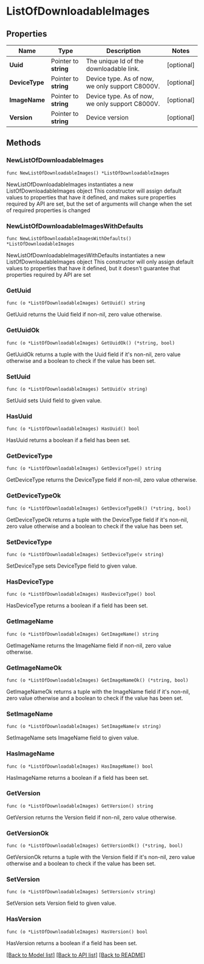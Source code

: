 # ListOfDownloadableImages

## Properties

Name | Type | Description | Notes
------------ | ------------- | ------------- | -------------
**Uuid** | Pointer to **string** | The unique Id of the downloadable link. | [optional] 
**DeviceType** | Pointer to **string** | Device type. As of now, we only support C8000V. | [optional] 
**ImageName** | Pointer to **string** | Device type. As of now, we only support C8000V. | [optional] 
**Version** | Pointer to **string** | Device version | [optional] 

## Methods

### NewListOfDownloadableImages

`func NewListOfDownloadableImages() *ListOfDownloadableImages`

NewListOfDownloadableImages instantiates a new ListOfDownloadableImages object
This constructor will assign default values to properties that have it defined,
and makes sure properties required by API are set, but the set of arguments
will change when the set of required properties is changed

### NewListOfDownloadableImagesWithDefaults

`func NewListOfDownloadableImagesWithDefaults() *ListOfDownloadableImages`

NewListOfDownloadableImagesWithDefaults instantiates a new ListOfDownloadableImages object
This constructor will only assign default values to properties that have it defined,
but it doesn't guarantee that properties required by API are set

### GetUuid

`func (o *ListOfDownloadableImages) GetUuid() string`

GetUuid returns the Uuid field if non-nil, zero value otherwise.

### GetUuidOk

`func (o *ListOfDownloadableImages) GetUuidOk() (*string, bool)`

GetUuidOk returns a tuple with the Uuid field if it's non-nil, zero value otherwise
and a boolean to check if the value has been set.

### SetUuid

`func (o *ListOfDownloadableImages) SetUuid(v string)`

SetUuid sets Uuid field to given value.

### HasUuid

`func (o *ListOfDownloadableImages) HasUuid() bool`

HasUuid returns a boolean if a field has been set.

### GetDeviceType

`func (o *ListOfDownloadableImages) GetDeviceType() string`

GetDeviceType returns the DeviceType field if non-nil, zero value otherwise.

### GetDeviceTypeOk

`func (o *ListOfDownloadableImages) GetDeviceTypeOk() (*string, bool)`

GetDeviceTypeOk returns a tuple with the DeviceType field if it's non-nil, zero value otherwise
and a boolean to check if the value has been set.

### SetDeviceType

`func (o *ListOfDownloadableImages) SetDeviceType(v string)`

SetDeviceType sets DeviceType field to given value.

### HasDeviceType

`func (o *ListOfDownloadableImages) HasDeviceType() bool`

HasDeviceType returns a boolean if a field has been set.

### GetImageName

`func (o *ListOfDownloadableImages) GetImageName() string`

GetImageName returns the ImageName field if non-nil, zero value otherwise.

### GetImageNameOk

`func (o *ListOfDownloadableImages) GetImageNameOk() (*string, bool)`

GetImageNameOk returns a tuple with the ImageName field if it's non-nil, zero value otherwise
and a boolean to check if the value has been set.

### SetImageName

`func (o *ListOfDownloadableImages) SetImageName(v string)`

SetImageName sets ImageName field to given value.

### HasImageName

`func (o *ListOfDownloadableImages) HasImageName() bool`

HasImageName returns a boolean if a field has been set.

### GetVersion

`func (o *ListOfDownloadableImages) GetVersion() string`

GetVersion returns the Version field if non-nil, zero value otherwise.

### GetVersionOk

`func (o *ListOfDownloadableImages) GetVersionOk() (*string, bool)`

GetVersionOk returns a tuple with the Version field if it's non-nil, zero value otherwise
and a boolean to check if the value has been set.

### SetVersion

`func (o *ListOfDownloadableImages) SetVersion(v string)`

SetVersion sets Version field to given value.

### HasVersion

`func (o *ListOfDownloadableImages) HasVersion() bool`

HasVersion returns a boolean if a field has been set.


[[Back to Model list]](../README.md#documentation-for-models) [[Back to API list]](../README.md#documentation-for-api-endpoints) [[Back to README]](../README.md)


